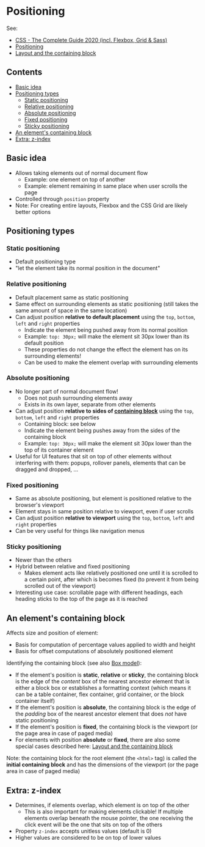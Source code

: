 # Positioning

See:

-   [CSS - The Complete Guide 2020 (incl. Flexbox, Grid & Sass)](https://www.udemy.com/course/css-the-complete-guide-incl-flexbox-grid-sass/)
-   [Positioning](https://developer.mozilla.org/en-US/docs/Learn/CSS/CSS_layout/Positioning)
-   [Layout and the containing block](https://developer.mozilla.org/en-US/docs/Web/CSS/Containing_block)

## Contents

-   [Basic idea](#basic-idea)
-   [Positioning types](#positioning-types)
    -   [Static positioning](#static-positioning)
    -   [Relative positioning](#relative-positioning)
    -   [Absolute positioning](#absolute-positioning)
    -   [Fixed positioning](#fixed-positioning)
    -   [Sticky positioning](#sticky-positioning)
-   [An element's containing block](#an-elements-containing-block)
-   [Extra: z-index](#extra-z-index)

## Basic idea

-   Allows taking elements out of normal document flow
    -   Example: one element on top of another
    -   Example: element remaining in same place when user scrolls the page
-   Controlled through `position` property
-   Note: For creating entire layouts, Flexbox and the CSS Grid are likely better options

## Positioning types

### Static positioning

-   Default positioning type
-   "let the element take its normal position in the document"

### Relative positioning

-   Default placement same as static positioning
-   Same effect on surrounding elements as static positioning (still takes the same amount of space in the same location)
-   Can adjust position **relative to default placement** using the `top`, `bottom`, `left` and `right` properties
    -   Indicate the element being pushed away from its normal position
    -   Example: `top: 30px;` will make the element sit 30px lower than its default position
    -   These properties do not change the effect the element has on its surrounding elements!
    -   Can be used to make the element overlap with surrounding elements

### Absolute positioning

-   No longer part of normal document flow!
    -   Does not push surrounding elements away
    -   Exists in its own layer, separate from other elements
-   Can adjust position **relative to sides of [containing block](#an-elements-containing-block)** using the `top`, `bottom`, `left` and `right` properties
    -   Containing block: see below
    -   Indicate the element being pushes away from the sides of the containing block
    -   Example: `top: 30px;` will make the element sit 30px lower than the top of its container element
-   Useful for UI features that sit on top of other elements without interfering with them: popups, rollover panels, elements that can be dragged and dropped, ...

### Fixed positioning

-   Same as absolute positioning, but element is positioned relative to the browser's viewport
-   Element stays in same position relative to viewport, even if user scrolls
-   Can adjust position **relative to viewport** using the `top`, `bottom`, `left` and `right` properties
-   Can be very useful for things like navigation menus

### Sticky positioning

-   Newer than the others
-   Hybrid between relative and fixed positioning
    -   Makes element acts like relatively positioned one until it is scrolled to a certain point, after which is becomes fixed (to prevent it from being scrolled out of the viewport)
-   Interesting use case: scrollable page with different headings, each heading sticks to the top of the page as it is reached

## An element's containing block

Affects size and position of element:

-   Basis for computation of percentage values applied to width and height
-   Basis for offset computations of absolutely positioned element

Identifying the containing block (see also [Box model](./Box-model.md)):

-   If the element's position is **static**, **relative** or **sticky**, the containing block is the edge of the _content_ box of the nearest ancestor element that is either a block box or establishes a formatting context (which means it can be a table container, flex container, grid container, or the block container itself)
-   If the element's position is **absolute**, the containing block is the edge of the _padding_ box of the nearest ancestor element that does _not_ have static positioning
-   If the element's position is **fixed**, the containing block is the viewport (or the page area in case of paged media)
-   For elements with position **absolute** or **fixed**, there are also some special cases described here: [Layout and the containing block](https://developer.mozilla.org/en-US/docs/Web/CSS/Containing_block)

Note: the containing block for the root element (the `<html>` tag) is called the **initial containing block** and has the dimensions of the viewport (or the page area in case of paged media)

## Extra: z-index

-   Determines, if elements overlap, which element is on top of the other
    -   This is also important for making elements clickable! If multiple elements overlap beneath the mouse pointer, the one receiving the click event will be the one that sits on top of the others
-   Property `z-index` accepts unitless values (default is 0)
-   Higher values are considered to be on top of lower values
